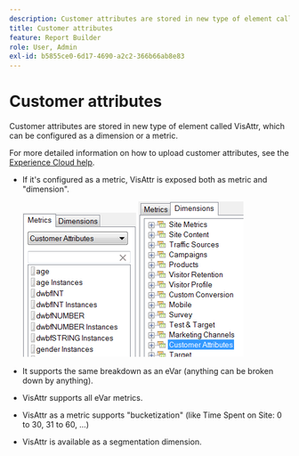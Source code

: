 ```yaml
---
description: Customer attributes are stored in new type of element called VisAttr, which can be configured as a dimension or a metric.
title: Customer attributes
feature: Report Builder
role: User, Admin
exl-id: b5855ce0-6d17-4690-a2c2-366b66ab8e83
---
```

# Customer attributes

Customer attributes are stored in new type of element called VisAttr, which can be configured as a dimension or a metric.

 For more detailed information on how to upload customer attributes, see the [Experience Cloud help](https://experienceleague.adobe.com/docs/core-services/interface/customer-attributes/attributes.html).

* If it's configured as a metric, VisAttr is exposed both as metric and "dimension".

  ![Screenshot showing metric and dimension Customer Attributes.](assets/ca_metrics.png)  ![](assets/ca_dimension.png)

* It supports the same breakdown as an eVar (anything can be broken down by anything).
* VisAttr supports all eVar metrics.
* VisAttr as a metric supports "bucketization" (like Time Spent on Site: 0 to 30, 31 to 60, …) 
* VisAttr is available as a segmentation dimension.
